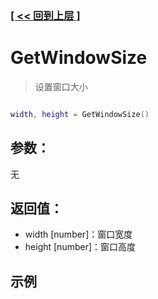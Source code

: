 ### [[ << 回到上层 ]](index.md)

# GetWindowSize

> 设置窗口大小

```lua

width, height = GetWindowSize()

```

## 参数：

无

## 返回值：

+ width [number]：窗口宽度
+ height [number]：窗口高度

## 示例

```lua

```